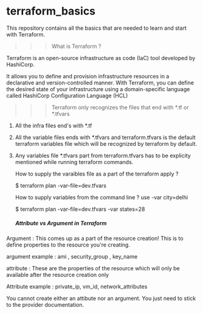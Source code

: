 # terraform_basics

This repository contains all the basics that are needed to learn and start with Terraform.

>>> What is Terraform ?

Terraform is an open-source infrastructure as code (IaC) tool developed by HashiCorp. 

It allows you to define and provision infrastructure resources in a declarative and version-controlled manner. 
With Terraform, you can define the desired state of your infrastructure using a domain-specific language called HashiCorp Configuration Language (HCL) 

>>> Terraform only recognizes the files that end with *.tf or *.tfvars

1) All the infra files end's with *.tf
2) All the variable files ends with *.tfvars and terraform.tfvars is the default terraform variables file  which will be recognized by terraform by default.
3) Any variables file *.tfvars part from terraform.tfvars has to be explicity mentioned while running terraform commands.

   How to supply the varaibles file as a part of the terraform apply ?

    $ terraform plan -var-file=dev.tfvars 

    How to supply variables from the command line ? use -var city=delhi

    $  terraform plan -var-file=dev.tfvars  -var states=28


     #####    Attribute vs Argument in Terraform  #####
     
Argument : This comes up as a part of the resource creation! This is to define properties to the resource you're creating.

argument example : 
                    ami , security_group , key_name

attribute : These are the properties of the resource which will only be available after the resource creation only

Attribute example : 
                    private_ip, vm_id, network_attributes

You cannot create either an attibute nor an argument. You just need to stick to the provider documentation.
